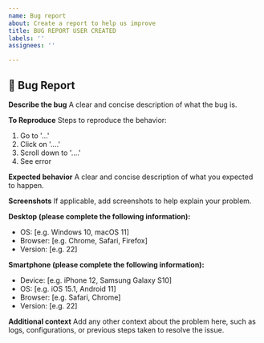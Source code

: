 ```yaml
---
name: Bug report
about: Create a report to help us improve
title: BUG REPORT USER CREATED
labels: ''
assignees: ''

---
```


## 🐛 Bug Report

**Describe the bug**
A clear and concise description of what the bug is.

**To Reproduce**
Steps to reproduce the behavior:
1. Go to '...'
2. Click on '....'
3. Scroll down to '....'
4. See error

**Expected behavior**
A clear and concise description of what you expected to happen.

**Screenshots**
If applicable, add screenshots to help explain your problem.

**Desktop (please complete the following information):**
- OS: [e.g. Windows 10, macOS 11]
- Browser: [e.g. Chrome, Safari, Firefox]
- Version: [e.g. 22]

**Smartphone (please complete the following information):**
- Device: [e.g. iPhone 12, Samsung Galaxy S10]
- OS: [e.g. iOS 15.1, Android 11]
- Browser: [e.g. Safari, Chrome]
- Version: [e.g. 22]

**Additional context**
Add any other context about the problem here, such as logs, configurations, or previous steps taken to resolve the issue.

